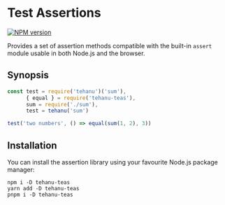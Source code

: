 # Test Assertions

[![NPM version](https://badge.fury.io/js/tehanu-teas.png)](http://badge.fury.io/js/tehanu-teas)

Provides a set of assertion methods compatible with the built-in `assert` module usable in both Node.js and the browser.

## Synopsis

```js
const test = require('tehanu')('sum'),
      { equal } = require('tehanu-teas'),
      sum = require('./sum'),
      test = tehanu('sum')

test('two numbers', () => equal(sum(1, 2), 3))
```

## Installation

You can install the assertion library using your favourite Node.js package manager:

```
npm i -D tehanu-teas
yarn add -D tehanu-teas
pnpm i -D tehanu-teas
```
